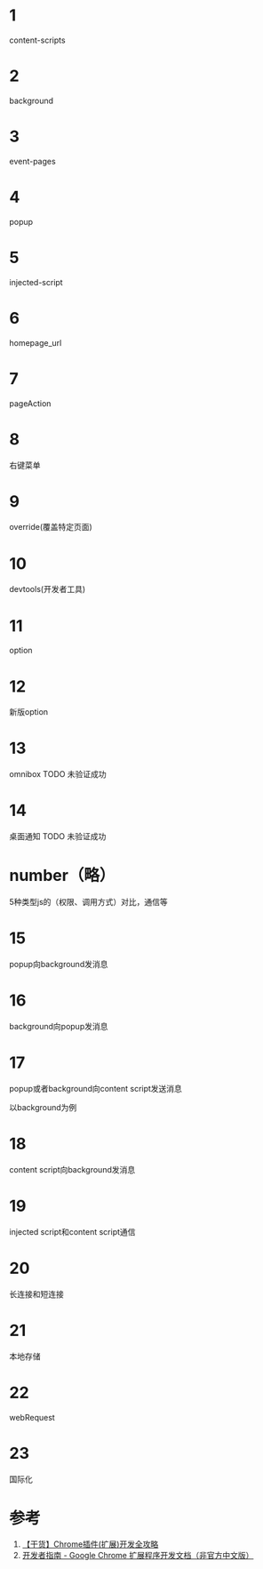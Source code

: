 # 1
content-scripts
# 2
background
# 3
event-pages
# 4
popup
# 5
injected-script
# 6
homepage_url
# 7
pageAction
# 8
右键菜单
# 9
override(覆盖特定页面)
# 10
devtools(开发者工具)
# 11
option
# 12
新版option
# 13
omnibox TODO 未验证成功
# 14
桌面通知 TODO 未验证成功
# number（略）
5种类型js的（权限、调用方式）对比，通信等
# 15
popup向background发消息
# 16
background向popup发消息
# 17
popup或者background向content script发送消息

以background为例
# 18
content script向background发消息
# 19
injected script和content script通信
# 20
长连接和短连接
# 21
本地存储
# 22
webRequest
# 23
国际化

# 参考
1. [【干货】Chrome插件(扩展)开发全攻略](https://www.cnblogs.com/liuxianan/p/chrome-plugin-develop.html)
2. [开发者指南 - Google Chrome 扩展程序开发文档（非官方中文版）](https://crxdoc-zh.appspot.com/extensions/devguide)











